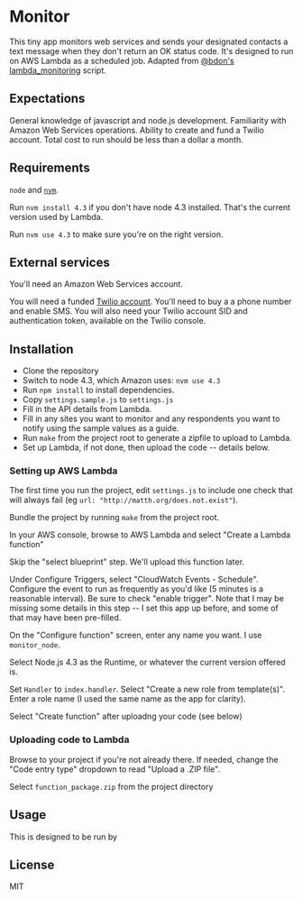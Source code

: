 # Monitor

This tiny app monitors web services and sends your designated contacts a text 
message when they don't return an OK status code. It's designed to run on AWS 
Lambda as a scheduled job. 
Adapted from [@bdon's lambda_monitoring](https://github.com/bdon/lambda_monitoring) script.

## Expectations

General knowledge of javascript and node.js development. Familiarity with Amazon 
Web Services operations. Ability to create and fund a Twilio account. Total 
cost to run should be less than a dollar a month. 

## Requirements 

`node` and [`nvm`](https://github.com/creationix/nvm).

Run `nvm install 4.3` if you don't have node 4.3 installed. That's the current 
version used by Lambda. 

Run `nvm use 4.3` to make sure you're on the right version.

## External services  

You'll need an Amazon Web Services account.

You will need a funded [Twilio account](https://www.twilio.com). You'll need to 
buy a a phone number and enable SMS. You will also need your Twilio account SID 
and authentication token, available on the Twilio console. 

## Installation

- Clone the repository 
- Switch to node 4.3, which Amazon uses: `nvm use 4.3`
- Run `npm install` to install dependencies. 
- Copy `settings.sample.js` to `settings.js`
- Fill in the API details from Lambda.
- Fill in any sites you want to monitor and any respondents you want to notify
using the sample values as a guide. 
- Run `make` from the project root to generate a zipfile to upload to Lambda.
- Set up Lambda, if not done, then upload the code -- details below.

### Setting up AWS Lambda

The first time you run the project, edit `settings.js` to include one check that 
will always fail (eg `url: "http://matth.org/does.not.exist"`).

Bundle the project by running `make` from the project root.

In your AWS console, browse to AWS Lambda and select "Create a Lambda function"

Skip the "select blueprint" step. We'll upload this function later.

Under Configure Triggers, select "CloudWatch Events - Schedule". Configure the
event to run as frequently as you'd like (5 minutes is a reasonable interval). 
Be sure to check "enable trigger". Note that I may be missing some details in 
this step -- I set this app up before, and some of that may have been pre-filled. 

On the "Configure function" screen, enter any name you want. I use `monitor_node`.

Select Node.js 4.3 as the Runtime, or whatever the current version offered is. 

Set `Handler` to `index.handler`. Select "Create a new role from template(s)". 
Enter a role name (I used the same name as the app for clarity).

Select "Create function" after uploadng your code (see below)

### Uploading code to Lambda 

Browse to your project if you're not already there. If needed, change the 
"Code entry type" dropdown to read "Upload a .ZIP file".

Select `function_package.zip` from the project directory

## Usage

This is designed to be run by 

## License

MIT
